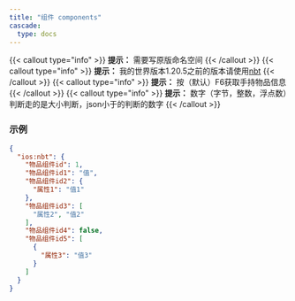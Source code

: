 ```yaml
---
title: "组件 components"
cascade:
  type: docs
---
```


{{< callout type="info" >}}
**提示：** 需要写原版命名空间
{{< /callout >}}
{{< callout type="info" >}}
**提示：** 我的世界版本1.20.5之前的版本请使用[nbt](../nbt)
{{< /callout >}}
{{< callout type="info" >}}
**提示：** 按（默认）F6获取手持物品信息
{{< /callout >}}
{{< callout type="info" >}}
**提示：** 数字（字节，整数，浮点数）判断走的是大小判断，json小于的判断的数字
{{< /callout >}}

### 示例
```json lines {linenos=table,filename="json"}
{
  "ios:nbt": {
    "物品组件id": 1,
    "物品组件id1": "值",
    "物品组件id2": {
      "属性1": "值1"
    },
    "物品组件id3": [
      "属性2", "值2"
    ],
    "物品组件id4": false,
    "物品组件id5": [
      {
        "属性3": "值3"
      }
    ]
  }
}
```